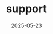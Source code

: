 ---
title: support
date: 2025-05-23
type: landing

sections:
  - block: markdown
    content:
      title: Support
      text: 
        Besides our [Focus groups](https://pid.services.base4nfdi.de/community/focus-groups/) on PIDs in DMPs and ELNs, we offer further opportunities to learn about the PID Coordination Hub and ask questions. 
    design:
      columns: '1'

  - block: markdown
    content:
      title: <h2>Open Hour</h2>
      text: |
        The event can be equated with an "Open House" – an informal gathering where the project invites you to learn more about its mission. It is an opportunity to foster engagement and interact with the project in a casual, drop-in manner. During the Open Hour, the project's work is showcased, and the community is engaged. The Open Hours are designed to be accessible to everyone, regardless of background or connection to the project. 
        
        The events are held on a bi-monthly basis at different times on different days. The duration is one hour and will be announced via NFDI mailing lists and Rocket.chat a few weeks in advance.
        
        The upcoming meetings are on 
        * **Monday, July 28 at 1 pm, 
        * Wednesday, October 1st at 9:30 am, 
        * Thursday, November 25 at 1 pm, and 
        * an event at the end of January 2026.**

    design:
      columns: '2'

  - block: markdown
    content:
      title: <h2>Consultation hour</h2>
      text: |
        Furthermore we offer you **1:1 consultations sessions** to explore PID-specific challenges related to your service and/or use case. The consultation hour offers a tailored approach to address your requirements.
        Please use the [contact form](https://pid.services.base4nfdi.de/about/contact/) to ‘book’ a consultation hour with PID4NFDI. Inquiries should contain **3 date options for meeting time**.
    design:
      columns: '2'

 # - block: markdown
  #  content:
 #     title: <h2>Problem- or needs-specific workshops</h2>
 #     subtitle: <h3>Use Case Analysis</h3>
 #     text: |
 #       The purpose of this analysis is to showcase PID integration in a new PID service that is being developed within the [KonsortSWD](https://www.konsortswd.de/) consortium. This service aims to reference elements below the dataset, study, or publication level via PID, enhancing FAIRness of low-granular dataset elements and fulfilling requirements such as handling a large number of PIDs.
        
 #       {{% cta cta_alt_link="https://doi.org/10.5281/zenodo.14327770" cta_alt_text="Read the use case analysis" %}}
 #   design:
  #    columns: '2'

---